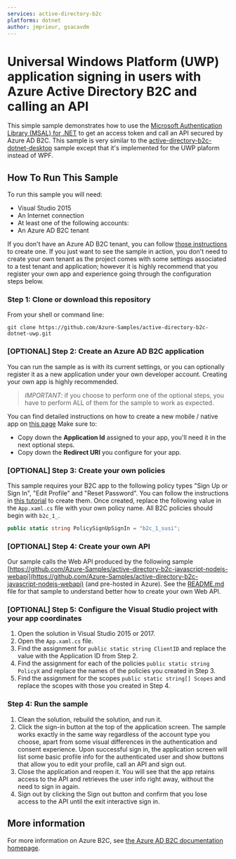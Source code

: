```yaml
---
services: active-directory-b2c
platforms: dotnet
author: jmprieur, gsacavdm
---
```


# Universal Windows Platform (UWP) application signing in users with Azure Active Directory B2C and calling an API

This simple sample demonstrates how to use the [Microsoft Authentication Library (MSAL) for .NET](https://github.com/AzureAD/microsoft-authentication-library-for-dotnet) to get an access token and call an API secured by Azure AD B2C.
This sample is very similar to the [active-directory-b2c-dotnet-desktop](https://github.com/Azure-Samples/active-directory-b2c-dotnet-desktop) sample except that it's implemented for the UWP plaform instead of WPF.

## How To Run This Sample

To run this sample you will need:
- Visual Studio 2015
- An Internet connection
- At least one of the following accounts:
- An Azure AD B2C tenant

If you don't have an Azure AD B2C tenant, you can follow [those instructions](https://azure.microsoft.com/documentation/articles/active-directory-b2c-get-started/) to create one. 
If you just want to see the sample in action, you don't need to create your own tenant as the project comes with some settings associated to a test tenant and application; however it is highly recommend that you register your own app and experience going through the configuration steps below.   

### Step 1:  Clone or download this repository

From your shell or command line:

`git clone https://github.com/Azure-Samples/active-directory-b2c-dotnet-uwp.git`

### [OPTIONAL] Step 2: Create an Azure AD B2C application 

You can run the sample as is with its current settings, or you can optionally register it as a new application under your own developer account. Creating your own app is highly recommended.

> *IMPORTANT*: if you choose to perform one of the optional steps, you have to perform ALL of them for the sample to work as expected.

You can find detailed instructions on how to create a new mobile / native app on [this page](https://docs.microsoft.com/azure/active-directory-b2c/active-directory-b2c-app-registration#register-a-mobilenative-application) Make sure to:

- Copy down the **Application Id** assigned to your app, you'll need it in the next optional steps.
- Copy down the **Redirect URI** you configure for your app.

### [OPTIONAL] Step 3: Create your own policies

This sample requires your B2C app to the following policy types "Sign Up or Sign In", "Edit Profile" and "Reset Password".
You can follow the instructions in [this tutorial](https://docs.microsoft.com/azure/active-directory-b2c/active-directory-b2c-reference-policies) to create them.
Once created, replace the following value in the `App.xaml.cs` file with your own policy name.  All B2C policies should begin with `b2c_1_`.

```C#
public static string PolicySignUpSignIn = "b2c_1_susi";
```

### [OPTIONAL] Step 4: Create your own API

Our sample calls the Web API produced by the following sample [https://github.com/Azure-Samples/active-directory-b2c-javascript-nodejs-webapi](https://github.com/Azure-Samples/active-directory-b2c-javascript-nodejs-webapi) (and pre-hosted in Azure). See the [README.md](https://github.com/Azure-Samples/active-directory-b2c-javascript-nodejs-webapi/blob/master/README.md) file for that sample to understand better how to create your own Web API.

### [OPTIONAL] Step 5:  Configure the Visual Studio project with your app coordinates

1. Open the solution in Visual Studio 2015 or 2017.
1. Open the `App.xaml.cs` file.
1. Find the assignment for `public static string ClientID` and replace the value with the Application ID from Step 2.
1. Find the assignment for each of the policies `public static string PolicyX` and replace the names of the policies you created in Step 3.
1. Find the assignment for the scopes `public static string[] Scopes` and replace the scopes with those you created in Step 4.

### Step 4:  Run the sample

1. Clean the solution, rebuild the solution, and run it.
1. Click the sign-in button at the top of the application screen. The sample works exactly in the same way regardless of the account type you choose, apart from some visual differences in the authentication and consent experience. Upon successful sign in, the application screen will list some basic profile info for the authenticated user and show buttons that allow you to edit your profile, call an API and sign out.
1. Close the application and reopen it. You will see that the app retains access to the API and retrieves the user info right away, without the need to sign in again.
1. Sign out by clicking the Sign out button and confirm that you lose access to the API until the exit interactive sign in.  

## More information
For more information on Azure B2C, see [the Azure AD B2C documentation homepage](http://aka.ms/aadb2c). 
